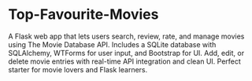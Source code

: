 # Top-Favourite-Movies
A Flask web app that lets users search, review, rate, and manage movies using The Movie Database API. Includes a SQLite database with SQLAlchemy, WTForms for user input, and Bootstrap for UI. Add, edit, or delete movie entries with real-time API integration and clean UI. Perfect starter for movie lovers and Flask learners.
